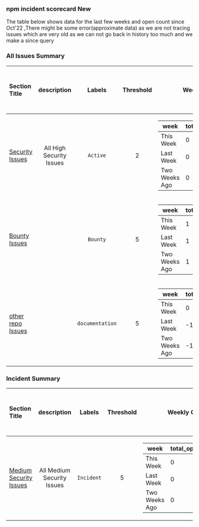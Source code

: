 ### npm incident scorecard New
The table below shows data for the last few weeks and open count since Oct'22 ,There might be some error(approximate data) as we are not tracing issues which are very old as we can not go back in history too much and we make a since query
### All Issues Summary
| Section Title | description | Labels | Threshold | Weekly Count | Totals Open Now since Oct 2022 | Status|
| :--- |  :----: | :----: |  :----:  |  :----:  |  :----: | :----: 
| [Security Issues](https://github.com/priyakewlani18/demoGithub/issues?q=is%3Aissue+is%3Aopen+label%3AActive) | All High Security Issues   | `Active` | 2|<table><thead><tr><th >week</th><th >total_open_count_till</th></tr></thead> <tbody><tr><td >This Week</td><td >0</td></tr><tr><td >Last Week</td><td >0</td></tr><tr><td >Two Weeks Ago</td><td >0</td></tr></tbody></table>|0|💚🥳|
| [Bounty Issues](https://github.com/priyakewlani18/demoGithub/issues?q=is%3Aissue+is%3Aopen+label%3ABounty) |    | `Bounty` | 5|<table><thead><tr><th >week</th><th >total_open_count_till</th></tr></thead> <tbody><tr><td >This Week</td><td >1</td></tr><tr><td >Last Week</td><td >1</td></tr><tr><td >Two Weeks Ago</td><td >1</td></tr></tbody></table>|1|💚🥳|
| [other repo Issues](https://github.com/priyakewlani18/demoGithub/issues?q=is%3Aissue+is%3Aopen+label%3Adocumentation) |    | `documentation` | 5|<table><thead><tr><th >week</th><th >total_open_count_till</th></tr></thead> <tbody><tr><td >This Week</td><td >0</td></tr><tr><td >Last Week</td><td >-1</td></tr><tr><td >Two Weeks Ago</td><td >-1</td></tr></tbody></table>|0|💚🥳|
### Incident Summary
| Section Title | description | Labels | Threshold | Weekly Count | Totals Open Now since Oct 2022 | Status|
| :--- |  :----: | :----: |  :----:  |  :----:  |  :----: | :----: 
| [Medium Security Issues](https://github.com/priyakewlani18/demoGithub/issues?q=is%3Aissue+is%3Aopen+label%3AIncident) | All Medium Security Issues   | `Incident` | 5|<table><thead><tr><th >week</th><th >total_open_count_till</th></tr></thead> <tbody><tr><td >This Week</td><td >0</td></tr><tr><td >Last Week</td><td >0</td></tr><tr><td >Two Weeks Ago</td><td >0</td></tr></tbody></table>|0|💚🥳|